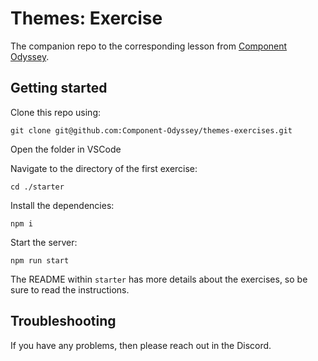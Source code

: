# Themes: Exercise

The companion repo to the corresponding lesson from [Component Odyssey](https://component-odyssey.com).

## Getting started

Clone this repo using:

`git clone git@github.com:Component-Odyssey/themes-exercises.git`

Open the folder in VSCode

Navigate to the directory of the first exercise:

`cd ./starter`

Install the dependencies:

`npm i`

Start the server:

`npm run start`

The README within `starter` has more details about the exercises, so be sure to read the instructions.

## Troubleshooting

If you have any problems, then please reach out in the Discord.
